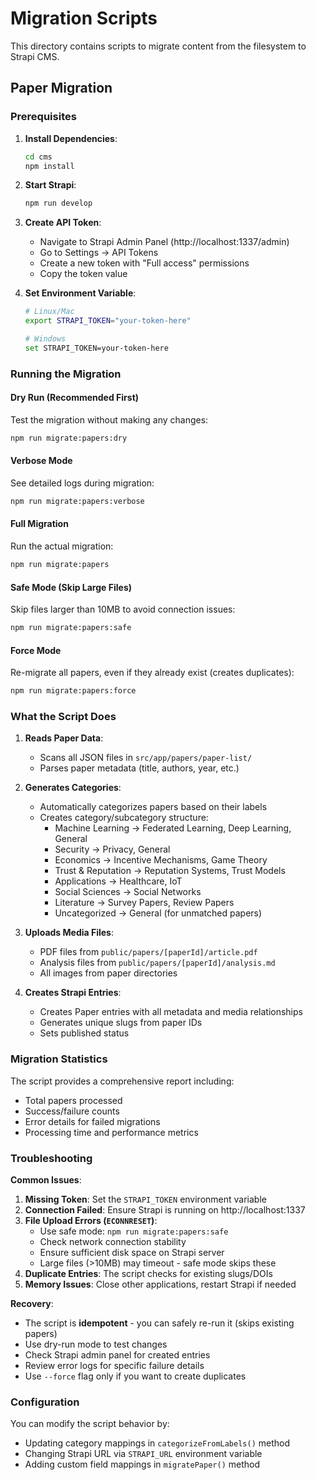 # Migration Scripts

This directory contains scripts to migrate content from the filesystem to Strapi CMS.

## Paper Migration

### Prerequisites

1. **Install Dependencies**:
   ```bash
   cd cms
   npm install
   ```

2. **Start Strapi**:
   ```bash
   npm run develop
   ```

3. **Create API Token**:
   - Navigate to Strapi Admin Panel (http://localhost:1337/admin)
   - Go to Settings → API Tokens
   - Create a new token with "Full access" permissions
   - Copy the token value

4. **Set Environment Variable**:
   ```bash
   # Linux/Mac
   export STRAPI_TOKEN="your-token-here"
   
   # Windows
   set STRAPI_TOKEN=your-token-here
   ```

### Running the Migration

#### Dry Run (Recommended First)
Test the migration without making any changes:
```bash
npm run migrate:papers:dry
```

#### Verbose Mode
See detailed logs during migration:
```bash
npm run migrate:papers:verbose
```

#### Full Migration
Run the actual migration:
```bash
npm run migrate:papers
```

#### Safe Mode (Skip Large Files)
Skip files larger than 10MB to avoid connection issues:
```bash
npm run migrate:papers:safe
```

#### Force Mode
Re-migrate all papers, even if they already exist (creates duplicates):
```bash
npm run migrate:papers:force
```

### What the Script Does

1. **Reads Paper Data**:
   - Scans all JSON files in `src/app/papers/paper-list/`
   - Parses paper metadata (title, authors, year, etc.)

2. **Generates Categories**:
   - Automatically categorizes papers based on their labels
   - Creates category/subcategory structure:
     - Machine Learning → Federated Learning, Deep Learning, General
     - Security → Privacy, General
     - Economics → Incentive Mechanisms, Game Theory
     - Trust & Reputation → Reputation Systems, Trust Models
     - Applications → Healthcare, IoT
     - Social Sciences → Social Networks
     - Literature → Survey Papers, Review Papers
     - Uncategorized → General (for unmatched papers)

3. **Uploads Media Files**:
   - PDF files from `public/papers/[paperId]/article.pdf`
   - Analysis files from `public/papers/[paperId]/analysis.md` 
   - All images from paper directories

4. **Creates Strapi Entries**:
   - Creates Paper entries with all metadata and media relationships
   - Generates unique slugs from paper IDs
   - Sets published status

### Migration Statistics

The script provides a comprehensive report including:
- Total papers processed
- Success/failure counts
- Error details for failed migrations
- Processing time and performance metrics

### Troubleshooting

**Common Issues**:

1. **Missing Token**: Set the `STRAPI_TOKEN` environment variable
2. **Connection Failed**: Ensure Strapi is running on http://localhost:1337
3. **File Upload Errors (`ECONNRESET`)**: 
   - Use safe mode: `npm run migrate:papers:safe`
   - Check network connection stability
   - Ensure sufficient disk space on Strapi server
   - Large files (>10MB) may timeout - safe mode skips these
4. **Duplicate Entries**: The script checks for existing slugs/DOIs
5. **Memory Issues**: Close other applications, restart Strapi if needed

**Recovery**:
- The script is **idempotent** - you can safely re-run it (skips existing papers)
- Use dry-run mode to test changes
- Check Strapi admin panel for created entries
- Review error logs for specific failure details
- Use `--force` flag only if you want to create duplicates

### Configuration

You can modify the script behavior by:
- Updating category mappings in `categorizeFromLabels()` method
- Changing Strapi URL via `STRAPI_URL` environment variable
- Adding custom field mappings in `migratePaper()` method